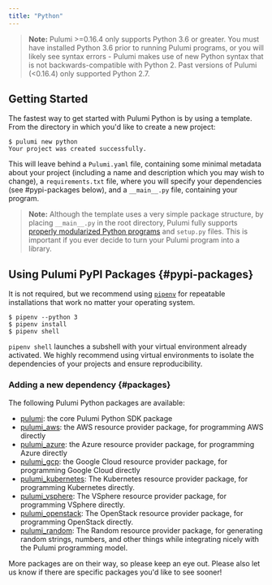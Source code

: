 ```yaml
---
title: "Python"
---
```


> **Note:** Pulumi >=0.16.4 only supports Python 3.6 or greater. You must have installed Python 3.6 prior to running
> Pulumi programs, or you will likely see syntax errors - Pulumi makes use of new Python syntax that is not
> backwards-compatible with Python 2. Past versions of Pulumi (<0.16.4) only supported Python 2.7.


## Getting Started

The fastest way to get started with Pulumi Python is by using a template.  From the directory in which you'd like to create a new project:

```
$ pulumi new python
Your project was created successfully.
```

This will leave behind a `Pulumi.yaml` file, containing some minimal metadata about your project (including a name and description which you may wish to change), a `requirements.txt` file, where you will specify your dependencies (see #pypi-packages below), and a `__main__.py` file, containing your program.

> **Note:** Although the template uses a very simple package structure, by placing `__main__.py` in the root directory, Pulumi fully supports [properly modularized Python programs](http://docs.python-guide.org/en/latest/writing/structure/) and `setup.py` files.  This is important if you ever decide to turn your Pulumi program into a library.

## Using Pulumi PyPI Packages {#pypi-packages}

It is not required, but we recommend using [`pipenv`](https://pipenv.readthedocs.io/en/latest/) for repeatable installations that work no matter your operating system.

```
$ pipenv --python 3
$ pipenv install
$ pipenv shell
```

`pipenv shell` launches a subshell with your virtual environment already activated. We highly recommend using virtual
environments to isolate the dependencies of your projects and ensure reproducibility.

### Adding a new dependency {#packages}

The following Pulumi Python packages are available:

- [pulumi](https://pypi.org/project/pulumi/): the core Pulumi Python SDK package
- [pulumi_aws](https://pypi.org/project/pulumi_aws/): the AWS resource provider package, for programming AWS directly
- [pulumi_azure](https://pypi.org/project/pulumi_azure/): the Azure resource provider package, for programming Azure directly
- [pulumi_gcp](https://pypi.org/project/pulumi_gcp/): the Google Cloud resource provider package, for programming Google Cloud directly
- [pulumi_kubernetes](https://pypi.org/project/pulumi_kubernetes/): The Kubernetes resource provider package, for programming Kubernetes directly.
- [pulumi_vsphere](https://pypi.org/project/pulumi-vsphere/): The VSphere resource provider package, for programming VSphere directly.
- [pulumi_openstack](https://pypi.org/project/pulumi-openstack/): The OpenStack resource provider package, for programming OpenStack directly.
- [pulumi_random](https://pypi.org/project/pulumi-random/): The Random resource provider package, for generating random strings, numbers, and other things while integrating nicely with the Pulumi programming model.

More packages are on their way, so please keep an eye out.  Please also let us know if there are specific packages you'd like to see sooner!
